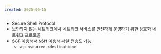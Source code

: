 ```yaml
---
created: 2025-05-15
---
```

- Secure Shell Protocol
- 보안되지 않는 네트워크에서 네트워크 서비스를 안전하게 운영하기 위한 암호화 네트워크 프로토콜
- SCP 이용해서 SSH 이용해 파일 전송도 가능
	- `scp <source> <destination>`
